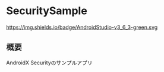 # SecuritySample

https://img.shields.io/badge/AndroidStudio-v3_6_3-green.svg

## 概要
AndroidX Securityのサンプルアプリ

